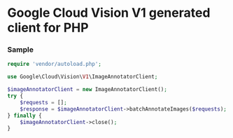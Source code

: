 # Google Cloud Vision V1 generated client for PHP

### Sample

```php
require 'vendor/autoload.php';

use Google\Cloud\Vision\V1\ImageAnnotatorClient;

$imageAnnotatorClient = new ImageAnnotatorClient();
try {
    $requests = [];
    $response = $imageAnnotatorClient->batchAnnotateImages($requests);
} finally {
    $imageAnnotatorClient->close();
}
```

